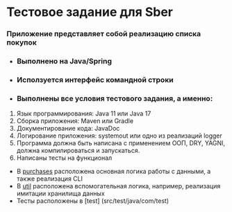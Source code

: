 # Тестовое задание для Sber
### Приложение представляет собой реализацию списка покупок

- ### Выполнено на Java/Spring
- ### Исползуется интерфейс командной строки
- ### Выполнены все условия тестового задания, а именно:

1. Язык программирования: Java 11 или Java 17
2. Сборка приложения: Maven или Gradle
3. Документирование кода: JavaDoc
4. Логирование приложения: systemout или одно из реализаций logger
5. Программа должна быть написана с применением ООП, DRY, YAGNI, должна компилироваться и запускаться.
6. Написаны тесты на функционал

- В [purchases](src/main/java/com/test/purchase) расположена основная логика работы с данными, а также реализация CLI
- В [util](src/main/java/com/test/util) расположена вспомогательная логика, например, реализация имитации хранилища данных
- Тесты расположены в [test] (src/test/java/com/test)
